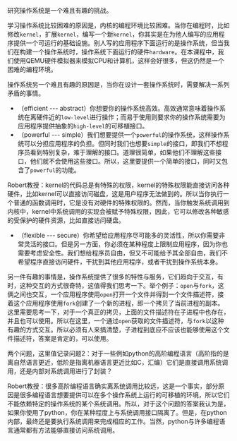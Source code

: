 



研究操作系统是一个难且有趣的挑战。

学习操作系统比较困难的原因是，内核的编程环境比较困难。当你在编程时，比如修改`kernel`，扩展`kernel`，编写一个新`kernel`，你其实是在为他人编写的应用程序提供一个可运行的基础设施。别人写的应用程序下面运行的是操作系统，但当我们在构建一个操作系统时，操作系统下面运行的硬件`hardware`。在本课程中，我们使用QEMU硬件模拟器来模拟CPU和计算机，这样会好很多，但这仍然是一个困难的编程环境。

操作系统另一个难且有趣的原因是，当你在设计一套操作系统时，需要解决一系列矛盾的事情。

* （efficient --- abstract）你想要你的操作系统高效。高效通常意味着操作系统在离硬件近的`low-level`进行操作；而易于使用则要求你的操作系统需要为应用程序提供抽象的`high-level`的可移植接口。
* （powerful --- simple）我们想要提供一个`powerful`的操作系统，这样操作系统可以分担应用程序的负担。但同时我们也想要`simple`的接口，即我们不想程序员看到特别复杂，难于理解的接口。道理很简单，如果他们不理解这些接口，他们就不会使用这些接口。所以，这里要提供一个简单的接口，同时又包含了`powerful`的功能。

Robert教授：kernel的代码总是有特殊的权限，kernel的特殊权限能直接访问各种硬件，比如kernel可以直接访问磁盘，这是用户程序无法做到的。所以当你执行一个普通的函数调用时，它是没有对硬件的特殊权限的。然而，当你触发系统调用到内核中，kernel中系统调用的实现会被赋予特殊权限，因此，它可以修改各种敏感的受保护的硬件资源，比如直接访问硬盘。

* （flexible --- secure）你希望给应用程序尽可能多的灵活性，所以你需要非常灵活的接口。但是另一方面，你必须在某种程度上限制应用程序，因为你也需要考虑安全性。我们想给程序员自由，但又不可能给予其全部自由，我们不希望程序直接访问硬件，干扰到其他应用程序，或者干扰到操作系统本身。

另一件有趣的事情是，操作系统提供了很多的特性与服务，它们趋向于交互，有时，这种交互的方式很奇特，这值得我们思考一下。举个例子：`open`与`fork`，这俩之间也交互，一个应用程序使用`open`打开一个文件并得到一个文件描述符，接着这个应用程序使用`fork`创建了一个新的进程，即一个拷贝了当前进程的副本。这里需要思考一下，对于一个真正的拷贝，上面的文件描述符在子进程中也存在，并且也可以使用。所以在这里，一个通过`open`获取的文件描述符，与`fork`以这种有趣的方式交互。所以必须有人来搞清楚，子进程到底应不应该也能够使用这个文件描述符，答案是肯定的，可以使用。



两个问题，这里值记录问题2：对于一些例如python的高阶编程语言（高阶指的是离自然语言更近，低阶是指离机器语言更近比如C，汇编）它们是直接调用系统调用，还是内部对系统调用进行了封装？

Robert教授：很多高阶编程语言确实离系统调用比较远，这是一个事实，部分原因是很多编程语言想要提供可以在多个操作系统上运行的可移植的环境，所以它们不能依赖特定的操作系统的某个系统调用。所以，对于这个问题的答案我认为是，如果你使用了python，你在某种程度上与系统调用接口隔离了。但是，在python内部，最终还是要执行系统调用来完成相应的工作。当然，python与许多编程语言通常都有方法能够直接访问系统调用。